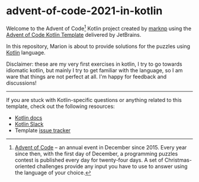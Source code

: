 # advent-of-code-2021-in-kotlin

Welcome to the Advent of Code[^aoc] Kotlin project created by [marknp][github] using the [Advent of Code Kotlin Template][template] delivered by JetBrains.

In this repository, Marion is about to provide solutions for the puzzles using [Kotlin][kotlin] language.

Disclaimer: these are my very first exercises in kotlin, I try to go towards idiomatic kotlin, but mainly I try to get familiar with the language, so I am ware that things are not perfect at all. I'm happy for feedback and discussions!

---

If you are stuck with Kotlin-specific questions or anything related to this template, check out the following resources:

- [Kotlin docs][docs]
- [Kotlin Slack][slack]
- Template [issue tracker][issues]


[^aoc]:
    [Advent of Code][aoc] – an annual event in December since 2015.
    Every year since then, with the first day of December, a programming puzzles contest is published every day for twenty-four days.
    A set of Christmas-oriented challenges provide any input you have to use to answer using the language of your choice.

[aoc]: https://adventofcode.com
[docs]: https://kotlinlang.org/docs/home.html
[github]: https://github.com/marknp
[issues]: https://github.com/kotlin-hands-on/advent-of-code-kotlin-template/issues
[kotlin]: https://kotlinlang.org
[slack]: https://surveys.jetbrains.com/s3/kotlin-slack-sign-up
[template]: https://github.com/kotlin-hands-on/advent-of-code-kotlin-template
